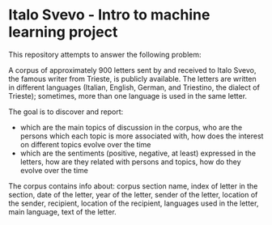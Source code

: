 # Italo Svevo - Intro to machine learning project 
This repository attempts to answer the following problem:

A corpus of approximately 900 letters sent by and received to Italo Svevo, the famous writer from Trieste, is publicly available. 
The letters are written in different languages (Italian, English, German, and Triestino, the dialect of Trieste); sometimes, more than one language is used in the same letter.

The goal is to discover and report:

- which are the main topics of discussion in the corpus, who are the persons which each topic is more associated with, how does the interest on different topics evolve over the time
- which are the sentiments (positive, negative, at least) expressed in the letters, how are they related with persons and topics, how do they evolve over the time

The corpus contains info about: corpus section name, index of letter in the section, date of the letter, year of the letter, sender of the letter, location of the sender, recipient, location of the recipient, languages used in the letter, main language, text of the letter.
